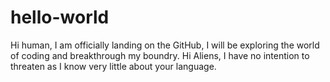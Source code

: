# hello-world
Hi human,
I am officially landing on the GitHub, I will be exploring the world of coding and breakthrough my boundry.
Hi Aliens,
I have no intention to threaten as I know very little about your language.
